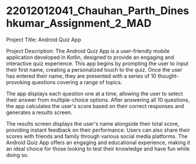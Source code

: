 # 22012012041_Chauhan_Parth_Dineshkumar_Assignment_2_MAD

Project Title: Android Quiz App

Project Description:
The Android Quiz App is a user-friendly mobile application developed in Kotlin, designed to provide an engaging and interactive quiz experience. This app begins by prompting the user to input their first name, creating a personalized touch to the quiz. Once the user has entered their name, they are presented with a series of 10 thought-provoking questions covering a range of topics.

The app displays each question one at a time, allowing the user to select their answer from multiple-choice options. After answering all 10 questions, the app calculates the user's score based on their correct responses and generates a results screen.

The results screen displays the user's name alongside their total score, providing instant feedback on their performance. Users can also share their scores with friends and family through various social media platforms. The Android Quiz App offers an engaging and educational experience, making it an ideal choice for those looking to test their knowledge and have fun while doing so.
